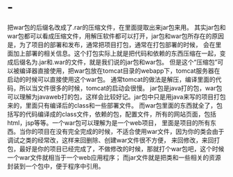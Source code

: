 # -
把war包的后缀名改成了.rar的压缩文件，在里面提取出来jar包来用。
其实jar包和war包都可以看成压缩文件，用解压软件都可以打开，jar包和war包所存在的原因是，为了项目的部署和发布，通常把项目打包，通常在打包部署的时候，
会在里面加上部署的相关信息。这个打包实际上就是把代码和依赖的东西压缩在一起，变成后缀名为.jar和.war的文件，就是我们说的jar包和war包。
但是这个“压缩包”可以被编译器直接使用，把war包放在tomcat目录的webapp下，tomcat服务器在启动的时候可以直接使用这个war包。
通常tomcat的做法是解压，编译里面的代码，所以当文件很多的时候，tomcat的启动会很慢。
jar包是java打的包，war包可以理解为javaweb打的包，这样会比较好记。jar包中只是用java来写的项目打包来的，里面只有编译后的class和一些部署文件。
而war包里面的东西就全了，包括写的代码编译成的class文件，依赖的包，配置文件，所有的网站页面，包括html，jsp等等。一个war包可以理解为是一个web项目，
里面是项目的所有东西。当你的项目在没有完全完成的时候，不适合使用war文件，因为你的类会由于调试之类的经常改，这样来回删除、创建war文件很不方便，
来回修改，来回打包，最好是你的项目已经完成了，不做修改的时候，那就打个war包吧，这个时候一个war文件就相当于一个web应用程序；
而jar文件就是把类和一些相关的资源封装到一个包中，便于程序中引用。
